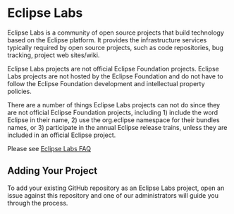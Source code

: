 # Eclipse Labs

Eclipse Labs is a community of open source projects that build technology based on 
the Eclipse platform. It provides the infrastructure services typically required by 
open source projects, such as code repositories, bug tracking, project web sites/wiki. 

Eclipse Labs projects are not official Eclipse Foundation projects. Eclipse Labs 
projects are not hosted by the Eclipse Foundation and do not have to follow the 
Eclipse Foundation development and intellectual property policies.

There are a number of things Eclipse Labs projects can not do since they are not 
official Eclipse Foundation projects, including 1) include the word Eclipse in their name, 
2) use the org.eclipse namespace for their bundles names, or 3) participate in the 
annual Eclipse release trains, unless they are included in an official Eclipse project.

Please see [Eclipse Labs FAQ](https://www.eclipse.org/org/foundation/eclipselabs/faq.php)

## Adding Your Project

To add your existing GitHub repository as an Eclipse Labs project, open an issue against
this repository and one of our administrators will guide you through the process.
